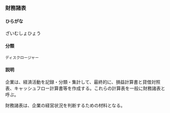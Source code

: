 <div style="display:none;">

## [あ行](securities-terms?id=あ行)
## [か行](securities-terms?id=か行)
## [さ行](securities-terms?id=さ行)

</div>

### 財務諸表

#### ひらがな

ざいむしょひょう

#### 分類

`ディスクロージャー`

#### 説明

企業は、経済活動を記録・分類・集計して、最終的に、損益計算書と貸借対照表、キャッシュフロー計算書等を作成する。これらの計算表を一般に財務諸表と呼ぶ。
財務諸表は、企業の経営状況を判断するための材料となる。

<div style="display:none;">

## [た行](securities-terms?id=た行)
## [な行](securities-terms?id=な行)
## [は行](securities-terms?id=は行)
## [ま行](securities-terms?id=ま行)
## [や行](securities-terms?id=や行)
## [ら行](securities-terms?id=ら行)
## [わ行](securities-terms?id=わ行)
## [英数字・記号](securities-terms?id=英数字・記号)

</div>

